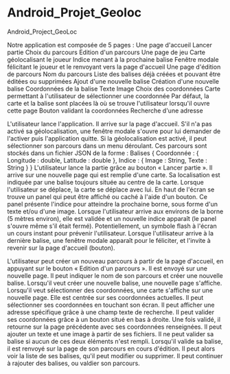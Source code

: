 # Android_Projet_Geoloc
Android_Project_GeoLoc

Notre application est composée de 5 pages :
Une page d'accueil
Lancer partie
Choix du parcours
Edition d'un parcours
Une page de jeu
Carte géolocalisant le joueur
Indice menant à la prochaine balise
Fenêtre modale félicitant le joueur et le renvoyant vers la page d'accueil
Une page d'édition de parcours
Nom du parcours
Liste des balises déjà créées et pouvant être éditées ou supprimées
Ajout d'une nouvelle balise
Création d'une nouvelle balise
Coordonnées de la balise
Texte
Image
Choix des coordonnées
Carte permettant à l'utilisateur de sélectionner une coordonnée
Par défaut, la carte et la balise sont placées là où se trouve l'utilisateur lorsqu'il ouvre cette page
Bouton validant la coordonnées
Recherche d'une adresse

L'utilisateur lance l'application. Il arrive sur la page d'accueil. S'il n'a pas activé sa géolocalisation, une fenêtre modale s'ouvre pour lui demander de l'activer puis l'application quitte. Si la géolocalisation est activé, il peut sélectionner son parcours dans un menu déroulant. Ces parcours sont stockés dans un fichier JSON de la forme :
 Balises {
	Coordonnée : {
		Longitude : double,
		Latitude : double
	},
	Indice : {
		Image : String,
		Texte : String
	}
}
L'utilisateur lance la partie grâce au bouton « Lancer partie ». Il arrive sur une nouvelle page qui est remplie d'une carte. Sa localisation est indiquée par une balise toujours située au centre de la carte. Lorsque l'utilisateur se déplace, la carte se déplace avec lui. En haut de l'écran se trouve un panel qui peut être affiché ou caché à l'aide d'un bouton. Ce panel présente l'indice pour atteindre la prochaine borne, sous forme d'un texte et/ou d'une image. Lorsque l'utilisateur arrive aux environs de la borne (5 mètres environ), elle est validée et un nouvelle indice apparaît (le panel s'ouvre même s'il était fermé). Potentiellement, un symbole flash à l'écran un cours instant pour prévenir l'utilisateur. Lorsque l'utilisateur arrive à la dernière balise, une fenêtre modale apparaît pour le féliciter, et l'invite à revenir sur la page d'accueil (bouton).

L'utilisateur peut créer un nouveau parcours à partir de la page d'accueil, en appuyant sur le bouton « Edition d'un parcours ». Il est envoyé sur une nouvelle page. Il peut indiquer le nom de son parcours et créer une nouvelle balise. Lorsqu'il veut créer une nouvelle balise, une nouvelle page s'affiche. Lorsqu'il veut sélectionner des coordonnées, une carte s'affiche sur une nouvelle page. Elle est centrée sur ses coordonnées actuelles. Il peut sélectionner ses coordonnées en touchant son écran. Il peut afficher une adresse spécifique grâce à une champ texte de recherche. Il peut valider ses coordonnées grâce à un bouton situé en bas à droite. Une fois validé, il retourne sur la page précédente avec ses coordonnées renseignées. Il peut ajouter un texte et une image à partir de ses fichiers. Il ne peut valider sa balise si aucun de ces deux éléments n'est rempli. Lorsqu'il valide sa balise, il est renvoyé sur la page de son parcours en cours d'édition. Il peut alors voir la liste de ses balises, qu'il peut modifier ou supprimer. Il peut continuer à rajouter des balises, ou valdier son parcours.
